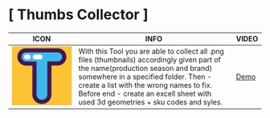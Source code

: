 <h1>[  Thumbs Collector  ]</h1>

| ICON    | INFO      | VIDEO       |
|-----------|-----------|------------|
|  <img src="https://github.com/briffraff/ThumbsCollector/blob/master/TC_icon.png" width="850" alt="ThumbsCollector logo"/> | With this Tool you are able to collect all .png files (thumbnails) accordingly given part of the name(production season and brand) somewhere in a specified folder. Then - create a list with the wrong names to fix. Before end - create an excell sheet with used 3d geometries + sku codes and syles.| <a href="https://www.dropbox.com/s/uxocamjronob963/ThumbsCollector_.mp4?dl=0">Demo</a> |



